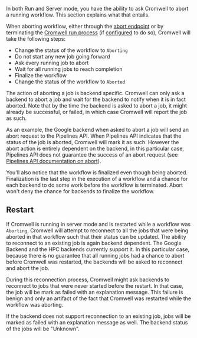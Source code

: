 In both Run and Server mode, you have the ability to ask Cromwell to abort a running workflow. This section explains what that entails.

When aborting workflow, either through the [abort endpoint](api/RESTAPI#abort-a-running-workflow) or by terminating the [Cromwell run process](Modes) (if [configured](Configuring#abort) to do so), Cromwell will take the following steps:

- Change the status of the workflow to `Aborting`
- Do not start any new job going forward
- Ask every running job to abort
- Wait for all running jobs to reach completion
- Finalize the workflow
- Change the status of the workflow to `Aborted`

The action of aborting a job is backend specific. Cromwell can only ask a backend to abort a job and wait for the backend to notify when it is in fact aborted.
Note that by the time the backend is asked to abort a job, it might already be successful, or failed, in which case Cromwell will report the job as such.

As an example, the Google backend when asked to abort a job will send an abort request to the Pipelines API. When Pipelines API indicates that the status of the job is aborted, Cromwell will mark it as such.
However the abort action is entirely dependent on the backend, in this particular case, Pipelines API does not guarantee the success of an abort request (see [Pipelines API documentation on abort](https://cloud.google.com/genomics/reference/rest/v1alpha2/operations/cancel)).

You'll also notice that the workflow is finalized even though being aborted.
Finalization is the last step in the execution of a workflow and a chance for each backend to do some work before the workflow is terminated.
Abort won't deny the chance for backends to finalize the workflow.

## Restart

If Cromwell is running in server mode and is restarted while a workflow was `Aborting`, Cromwell will attempt to reconnect to all the jobs that were being aborted in that workflow such that their status can be updated.
The ability to reconnect to an existing job is again backend dependent. The Google Backend and the HPC backends currently support it.
In this particular case, because there is no guarantee that all running jobs had a chance to abort before Cromwell was restarted, the backends will be asked to reconnect and abort the job.

During this reconnection process, Cromwell might ask backends to reconnect to jobs that were never started before the restart. In that case, the job will be mark as failed with an explanation message. This failure is benign and only an artifact of the fact that Cromwell was restarted while the workflow was aborting.

If the backend does not support reconnection to an existing job, jobs will be marked as failed with an explanation message as well. The backend status of the jobs will be "Unknown".
